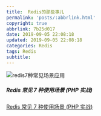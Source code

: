 ```yaml
---
title: 	Redis的那些事儿
permalink: 'posts/:abbrlink.html'
copyright: true
abbrlink: 7b25d017
date: 2019-09-05 22:08:18
updated: 2019-09-05 22:08:18
categories: Redis
tags: Redis
subtitle:
---
```

<meta name="referrer" content="never">

![redis7种常见场景应用](https://upload-images.jianshu.io/upload_images/3098875-218099f923e1a8c7.png?imageMogr2/auto-orient/strip%7CimageView2/2/w/1240)

##### Redis 常见 7 种使用场景 (PHP 实战)

[Redis 常见 7 种使用场景 (PHP 实战)](https://juejin.im/post/58b00d938d6d810057dfff11)
<!--more-->
